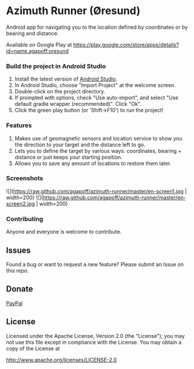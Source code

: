 Azimuth Runner (Øresund)
========================

Android app for navigating you to the location defined by coordinates or by bearing and distance.

Available on Google Play at https://play.google.com/store/apps/details?id=name.agapoff.oresund

### Build the project in Android Studio

1. Install the latest version of [Android Studio](http://developer.android.com/sdk/installing/studio.html).
2. In Android Studio, choose "Import Project" at the welcome screen.
3. Double-click on the project directory.
4. If prompted with options, check "Use auto-import", and select "Use default gradle wrapper (recommended)".  Click "Ok".
5. Click the green play button (or 'Shift->F10') to run the project!


### Features

1. Makes use of geomagnetic sensors and location service to show you the direction to your target and the distance left to go.
2. Lets you to define the target by various ways: coordinates, bearing + distance or just keeps your starting position.
3. Allows you to save any amount of locations to restore them later.


### Screenshots

![](https://raw.github.com/agapoff/azimuth-runner/master/en-screen1.jpg | width=200)
![](https://raw.github.com/agapoff/azimuth-runner/master/en-screen2.jpg | width=200)


### Contributing

Anyone and everyone is welcome to contribute. 


## Issues

Found a bug or want to request a new feature? Please submit an Issue on this repo.


## Donate

[PayPal](https://www.paypal.me/agapoff)


## License

Licensed under the Apache License, Version 2.0 (the "License");
you may not use this file except in compliance with the License.
You may obtain a copy of the License at

   http://www.apache.org/licenses/LICENSE-2.0

